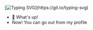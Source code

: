 [![Typing SVG](https://readme-typing-svg.demolab.com?font=Fira+Code&pause=1000&width=435&lines=YOOO%2C+WHATS+UP+HOMIE!+I+AM+FELIX!)](https://git.io/typing-svg)

- 👋 What's up!
- Now! You can go out from my profile
